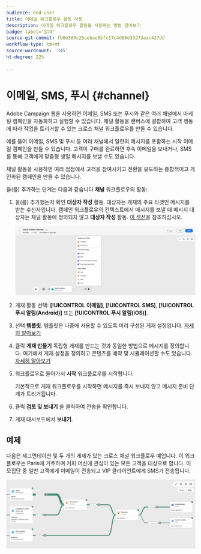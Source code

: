 ```yaml
---
audience: end-user
title: 이메일 워크플로우 활동 사용
description: 이메일 워크플로우 활동을 사용하는 방법 알아보기
badge: label="알파"
source-git-commit: fb6e389c25aebae8bfc17c4d88e33273aac427dd
workflow-type: tm+mt
source-wordcount: '345'
ht-degree: 22%

---
```



# 이메일, SMS, 푸시 {#channel}

Adobe Campaign 웹을 사용하면 이메일, SMS 또는 푸시와 같은 여러 채널에서 마케팅 캠페인을 자동화하고 실행할 수 있습니다. 채널 활동을 캔버스에 결합하여 고객 행동에 따라 작업을 트리거할 수 있는 크로스 채널 워크플로우를 만들 수 있습니다.

예를 들어 이메일, SMS 및 푸시 등 여러 채널에서 일련의 메시지를 포함하는 시작 이메일 캠페인을 만들 수 있습니다. 고객이 구매를 완료하면 후속 이메일을 보내거나, SMS를 통해 고객에게 맞춤형 생일 메시지를 보낼 수도 있습니다.

채널 활동을 사용하면 여러 접점에서 고객을 참여시키고 전환을 유도하는 종합적이고 개인화된 캠페인을 만들 수 있습니다.

을(를) 추가하는 단계는 다음과 같습니다 **채널** 워크플로우의 활동:

1. 을(를) 추가했는지 확인 **대상자 작성** 활동. 대상자는 게재의 주요 타겟인 메시지를 받는 수신자입니다. 캠페인 워크플로우의 컨텍스트에서 메시지를 보낼 때 메시지 대상자는 채널 활동에 정의되지 않고 **대상자 작성** 활동. [이 섹션](build-audience.md)을 참조하십시오.

   ![](../../msg/assets/add-delivery-in-wf.png)

1. 게재 활동 선택: **[!UICONTROL 이메일]**, **[!UICONTROL SMS]**, **[!UICONTROL 푸시 알림(Android)]** 또는 **[!UICONTROL 푸시 알림(iOS)]**.

1. 선택 **템플릿**. 템플릿은 나중에 사용할 수 있도록 미리 구성된 게재 설정입니다. [자세히 알아보기](../../msg/delivery-template.md)

1. 클릭 **게재 만들기** 독립형 게재를 만드는 것과 동일한 방법으로 메시지를 정의합니다. 여기에서 게재 설정을 정의하고 콘텐츠를 예약 및 시뮬레이션할 수도 있습니다. [자세히 알아보기](../../msg/gs-messages.md)

1. 워크플로우로 돌아가서 **시작** 워크플로우를 시작합니다.

   기본적으로 게재 워크플로우를 시작하면 메시지를 즉시 보내지 않고 메시지 준비 단계가 트리거됩니다.

1. 클릭 **검토 및 보내기** 을 클릭하여 전송을 확인합니다.

1. 게재 대시보드에서 **보내기**.

## 예제

다음은 세그먼테이션 및 두 개의 게재가 있는 크로스 채널 워크플로우 예입니다. 이 워크플로우는 Paris에 거주하며 커피 머신에 관심이 있는 모든 고객을 대상으로 합니다. 이 모집단 중 일반 고객에게 이메일이 전송되고 VIP 클라이언트에게 SMS가 전송됩니다.

![](../assets/workflow-channel-example.png)
<!--
description, which use case you can perform (common other activities that you can link before of after the activity)

how to add and configure the activity

example of a configured activity within a workflow
The Email delivery activity allows you to configure the sending an email in a workflow. 

-->



<!-- Scheduled emails available?

This can be a single send email and sent just once, or it can be a recurring email.
* Single send emails are standard emails, sent once.
* Recurring emails allow you to send the same email multiple times to different targets over a defined period. You can aggregate the deliveries per period in order to get reports that correspond to your needs.

When linked to a scheduler, you can define recurring emails.
Email recipients are defined upstream of the activity in the same workflow, via an Audience targeting activity.

-->


<!--The message preparation is triggered according to the workflow execution parameters. From the message dashboard, you can select whether to request or not a manual confirmation to send the message (required by default). You can start the workflow manually or place a scheduler activity in the workflow to automate execution.-->
